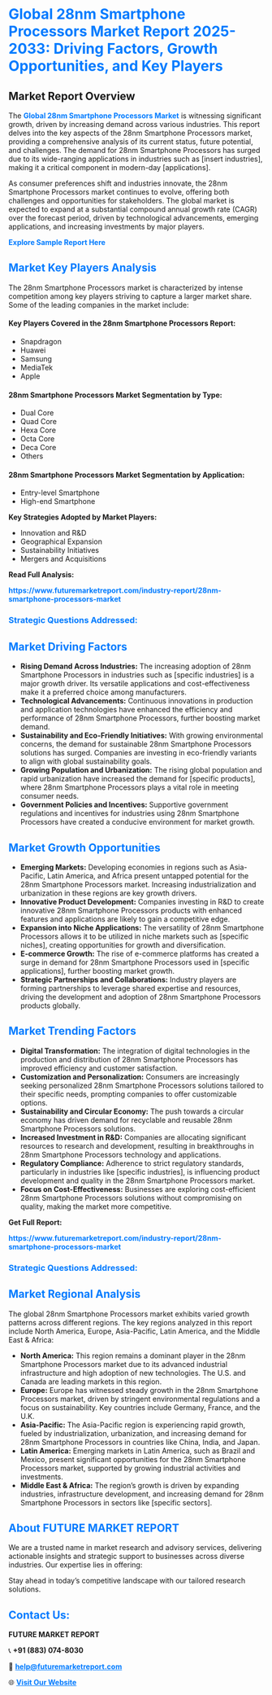 <h1 style="color: #007BFF;">Global 28nm Smartphone Processors Market Report 2025-2033: Driving Factors, Growth Opportunities, and Key Players</h1>

<section id="overview">
<h2>Market Report Overview</h2>
<p>The <a href="https://www.futuremarketreport.com/industry-report/28nm-smartphone-processors-market" style="color: #007BFF; text-decoration: none;"><strong>Global 28nm Smartphone Processors Market</strong></a> is witnessing significant growth, driven by increasing demand across various industries. This report delves into the key aspects of the 28nm Smartphone Processors market, providing a comprehensive analysis of its current status, future potential, and challenges. The demand for 28nm Smartphone Processors has surged due to its wide-ranging applications in industries such as [insert industries], making it a critical component in modern-day [applications].</p>
<p>As consumer preferences shift and industries innovate, the 28nm Smartphone Processors market continues to evolve, offering both challenges and opportunities for stakeholders. The global market is expected to expand at a substantial compound annual growth rate (CAGR) over the forecast period, driven by technological advancements, emerging applications, and increasing investments by major players.</p>
</section>

<section id="overview">
<p><a href="https://www.futuremarketreport.com/request-sample/reportId=76388" style="color: #007BFF; text-decoration: none;"><strong>Explore Sample Report Here</strong></a></p>
</section>

<section id="key-players">
<h2 style="color: #007BFF;">Market Key Players Analysis</h2>
<p>The 28nm Smartphone Processors market is characterized by intense competition among key players striving to capture a larger market share. Some of the leading companies in the market include:</p>
<h4>Key Players Covered in the 28nm Smartphone Processors Report:</h4>
<ul><li>Snapdragon</li><li>Huawei</li><li>Samsung</li><li>MediaTek</li><li>Apple</li></ul>
<h4>28nm Smartphone Processors Market Segmentation by Type:</h4>
<ul><li>Dual Core</li><li>Quad Core</li><li>Hexa Core</li><li>Octa Core</li><li>Deca Core</li><li>Others</li></ul>

<h4>28nm Smartphone Processors Market Segmentation by Application:</h4>
<ul><li>Entry-level Smartphone</li><li>High-end Smartphone</li></ul>
<p><strong>Key Strategies Adopted by Market Players:</strong></p>
<ul>
<li>Innovation and R&D</li>
<li>Geographical Expansion</li>
<li>Sustainability Initiatives</li>
<li>Mergers and Acquisitions</li>
</ul>
</section>

<section>
<p><strong>Read Full Analysis: </strong></p><a href="https://www.futuremarketreport.com/industry-report/28nm-smartphone-processors-market" style="color: #007BFF; text-decoration: none;"><strong>https://www.futuremarketreport.com/industry-report/28nm-smartphone-processors-market</strong></a>
<h3 style="color: #007BFF;">Strategic Questions Addressed:</h3>
</section>

<section id="driving-factors">
<h2 style="color: #007BFF;">Market Driving Factors</h2>
<ul>
<li><strong>Rising Demand Across Industries:</strong> The increasing adoption of 28nm Smartphone Processors in industries such as [specific industries] is a major growth driver. Its versatile applications and cost-effectiveness make it a preferred choice among manufacturers.</li>
<li><strong>Technological Advancements:</strong> Continuous innovations in production and application technologies have enhanced the efficiency and performance of 28nm Smartphone Processors, further boosting market demand.</li>
<li><strong>Sustainability and Eco-Friendly Initiatives:</strong> With growing environmental concerns, the demand for sustainable 28nm Smartphone Processors solutions has surged. Companies are investing in eco-friendly variants to align with global sustainability goals.</li>
<li><strong>Growing Population and Urbanization:</strong> The rising global population and rapid urbanization have increased the demand for [specific products], where 28nm Smartphone Processors plays a vital role in meeting consumer needs.</li>
<li><strong>Government Policies and Incentives:</strong> Supportive government regulations and incentives for industries using 28nm Smartphone Processors have created a conducive environment for market growth.</li>
</ul>
</section>

<section id="growth-opportunities">
<h2 style="color: #007BFF;">Market Growth Opportunities</h2>
<ul>
<li><strong>Emerging Markets:</strong> Developing economies in regions such as Asia-Pacific, Latin America, and Africa present untapped potential for the 28nm Smartphone Processors market. Increasing industrialization and urbanization in these regions are key growth drivers.</li>
<li><strong>Innovative Product Development:</strong> Companies investing in R&D to create innovative 28nm Smartphone Processors products with enhanced features and applications are likely to gain a competitive edge.</li>
<li><strong>Expansion into Niche Applications:</strong> The versatility of 28nm Smartphone Processors allows it to be utilized in niche markets such as [specific niches], creating opportunities for growth and diversification.</li>
<li><strong>E-commerce Growth:</strong> The rise of e-commerce platforms has created a surge in demand for 28nm Smartphone Processors used in [specific applications], further boosting market growth.</li>
<li><strong>Strategic Partnerships and Collaborations:</strong> Industry players are forming partnerships to leverage shared expertise and resources, driving the development and adoption of 28nm Smartphone Processors products globally.</li>
</ul>
</section>

<section id="trending-factors">
<h2 style="color: #007BFF;">Market Trending Factors</h2>
<ul>
<li><strong>Digital Transformation:</strong> The integration of digital technologies in the production and distribution of 28nm Smartphone Processors has improved efficiency and customer satisfaction.</li>
<li><strong>Customization and Personalization:</strong> Consumers are increasingly seeking personalized 28nm Smartphone Processors solutions tailored to their specific needs, prompting companies to offer customizable options.</li>
<li><strong>Sustainability and Circular Economy:</strong> The push towards a circular economy has driven demand for recyclable and reusable 28nm Smartphone Processors solutions.</li>
<li><strong>Increased Investment in R&D:</strong> Companies are allocating significant resources to research and development, resulting in breakthroughs in 28nm Smartphone Processors technology and applications.</li>
<li><strong>Regulatory Compliance:</strong> Adherence to strict regulatory standards, particularly in industries like [specific industries], is influencing product development and quality in the 28nm Smartphone Processors market.</li>
<li><strong>Focus on Cost-Effectiveness:</strong> Businesses are exploring cost-efficient 28nm Smartphone Processors solutions without compromising on quality, making the market more competitive.</li>
</ul>
</section>

<section>
<p><strong>Get Full Report: </strong></p><a href="https://www.futuremarketreport.com/industry-report/28nm-smartphone-processors-market" style="color: #007BFF; text-decoration: none;"><strong>https://www.futuremarketreport.com/industry-report/28nm-smartphone-processors-market</strong></a>
<h3 style="color: #007BFF;">Strategic Questions Addressed:</h3>
</section>


<section id="regional-analysis">
<h2 style="color: #007BFF;">Market Regional Analysis</h2>
<p>The global 28nm Smartphone Processors market exhibits varied growth patterns across different regions. The key regions analyzed in this report include North America, Europe, Asia-Pacific, Latin America, and the Middle East & Africa:</p>
<ul>
<li><strong>North America:</strong> This region remains a dominant player in the 28nm Smartphone Processors market due to its advanced industrial infrastructure and high adoption of new technologies. The U.S. and Canada are leading markets in this region.</li>
<li><strong>Europe:</strong> Europe has witnessed steady growth in the 28nm Smartphone Processors market, driven by stringent environmental regulations and a focus on sustainability. Key countries include Germany, France, and the U.K.</li>
<li><strong>Asia-Pacific:</strong> The Asia-Pacific region is experiencing rapid growth, fueled by industrialization, urbanization, and increasing demand for 28nm Smartphone Processors in countries like China, India, and Japan.</li>
<li><strong>Latin America:</strong> Emerging markets in Latin America, such as Brazil and Mexico, present significant opportunities for the 28nm Smartphone Processors market, supported by growing industrial activities and investments.</li>
<li><strong>Middle East & Africa:</strong> The region’s growth is driven by expanding industries, infrastructure development, and increasing demand for 28nm Smartphone Processors in sectors like [specific sectors].</li>
</ul>
</section>

<footer>
<h2 style="color: #007BFF;">About FUTURE MARKET REPORT</h2>
<p>We are a trusted name in market research and advisory services, delivering actionable insights and strategic support to businesses across diverse industries. Our expertise lies in offering:</p>

<p>Stay ahead in today’s competitive landscape with our tailored research solutions.</p>

<h2 style="color: #007BFF;">Contact Us:</h2>
<p><strong>FUTURE MARKET REPORT</strong></p>
<p>📞 <strong>+91 (883) 074-8030</strong></p>
<p>📧 <strong><a href="mailto:help@futuremarketreport.com" style="color: #007BFF;">help@futuremarketreport.com</a></strong></p>
<p>🌐 <strong><a href="https://www.futuremarketreport.com/" style="color: #007BFF;">Visit Our Website</a></strong></p>
</footer>